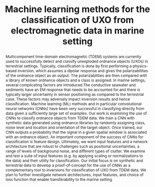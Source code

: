 ---
title: Machine learning methods for the classification of UXO from electromagnetic data in marine setting
abstract: |
    Multicomponent time-domain electromagnetic (TDEM) systems are currently used to successfully detect and classify unexploded ordnance objects (UXOs) in terrestrial settings. Typically, classification is done by first performing a physics-based inversion, which assumes a dipolar response and gives the polarizabilities of the ordnance object as an output. The polarizabilities are then compared with a library of known ordnance objects and a class is assigned. In marine settings, several complicating factors are introduced.The conductive seawater and sediments have an EM response that needs to be accounted for and there is typically larger uncertainty in sensor positioning as compared to the terrestrial case. These factors may adversely impact inversion results and hence classification. Machine learning (ML) methods and in particular convolutional neural networks (CNNs) have been very successful in classifying directly from data given a sufficiently large set of examples. Our work is examining the use of CNNs to classify ordnance objects from TDEM data. We train a CNN with synthetic data generated using ordnance libraries by randomly assigning class, noise level and location and orientation of the target object. Once trained, our CNN outputs a probability that the signal in a given spatial window is associated with an ordnance object. An important component of the success of CNNs for classification is feature design. Ultimately, we want input features and a network architecture that are robust to challenges such as positional uncertainties, a range of levels of background noise, and different types of clutter. We examine and test a suite of input features (e.g. by applying scaling or normalizations to the data) and their utility for classification. Our initial focus is on synthetic and terrestrial data to develop a proof-of-concept for the use of CNNs as a complementary tool to inversions for classification of UXO from TDEM data. We plan to further investigate network architectures, input features, and choice of loss function that enable transferability to the marine setting.
---